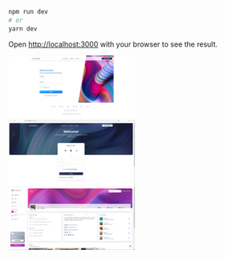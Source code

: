 
```bash
npm run dev
# or
yarn dev
```

Open [http://localhost:3000](http://localhost:3000) with your browser to see the result.

<img src="./tmp/signin.png" width="50%" height="30%" alt="sign-in page">
<br/>
<img src="./tmp/signup.png" width="50%" height="30%" alt="sign-up page Screen">
<br/>
<img src="./tmp/profile.png" width="50%" height="30%" alt="profile page">
<br/>
